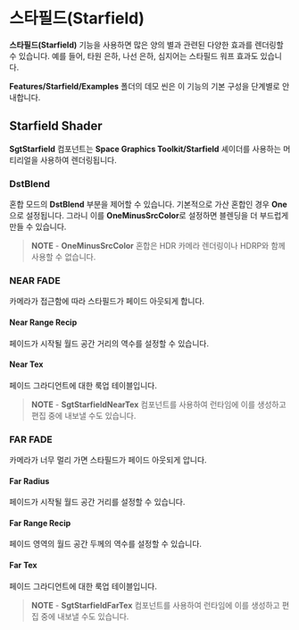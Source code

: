 # 스타필드(Starfield)

**스타필드(Starfield)** 기능을 사용하면 많은 양의 별과 관련된 다양한 효과를 렌더링할 수 있습니다. 예를 들어, 타원 은하, 나선 은하, 심지어는 스타필드 워프 효과도 있습니다.

**Features/Starfield/Examples** 폴더의 데모 씬은 이 기능의 기본 구성을 단계별로 안내합니다.

## Starfield Shader

**SgtStarfield** 컴포넌트는 **Space Graphics Toolkit/Starfield** 셰이더를 사용하는 머티리얼을 사용하여 렌더링됩니다. 

### DstBlend

혼합 모드의 **DstBlend** 부분을 제어할 수 있습니다. 기본적으로 가산 혼합인 경우 **One**으로 설정됩니다. 그라니 이를 **OneMinusSrcColor**로 설정하면 블렌딩을 더 부드럽게 만들 수 있습니다.

> **NOTE** - **OneMinusSrcColor** 혼합은 HDR 카메라 렌더링이나 HDRP와 함께 사용할 수 없습니다.

### NEAR FADE

카메라가 접근함에 따라 스타필드가 페이드 아웃되게 합니다.

#### Near Range Recip

페이드가 시작될 월드 공간 거리의 역수를 설정할 수 있습니다.

#### Near Tex

페이드 그라디언트에 대한 룩업 테이블입니다.

> **NOTE** - **SgtStarfieldNearTex** 컴포넌트를 사용하여 런타임에 이를 생성하고 편집 중에 내보낼 수도 있습니다.

### FAR FADE

카메라가 너무 멀리 가면 스타필드가 페이드 아웃되게 압니다.

#### Far Radius

페이드가 시작될 월드 공간 거리를 설정할 수 있습니다.

#### Far Range Recip

페이드 영역의 월드 공간 두께의 역수를 설정할 수 있습니다.

#### Far Tex

페이드 그라디언트에 대한 룩업 테이블입니다.

> **NOTE** - **SgtStarfieldFarTex** 컴포넌트를 사용하여 런타임에 이를 생성하고 편집 중에 내보낼 수도 있습니다.